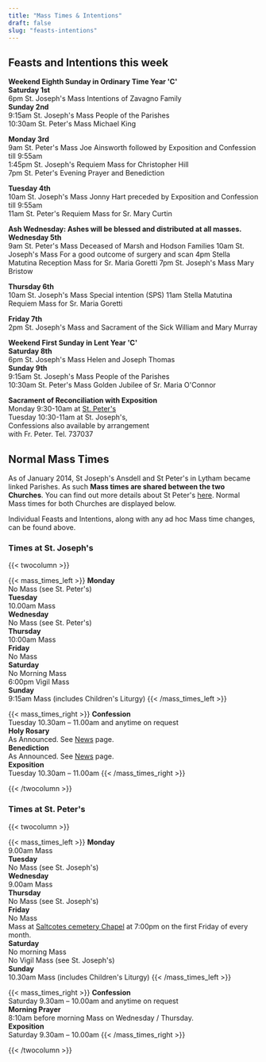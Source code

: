```yaml
---
title: "Mass Times & Intentions"
draft: false
slug: "feasts-intentions"
---
```


## Feasts and Intentions this week

**Weekend Eighth Sunday in Ordinary Time Year 'C'**  
**Saturday 1st**  
6pm St. Joseph's Mass Intentions of Zavagno Family  
**Sunday 2nd**  
9:15am St. Joseph's Mass People of the Parishes  
10:30am St. Peter's Mass Michael King  

**Monday 3rd**  
9am St. Peter's Mass Joe Ainsworth followed by Exposition and Confession till 9:55am  
1:45pm St. Joseph's Requiem Mass for Christopher Hill  
7pm St. Peter's Evening Prayer and Benediction  

**Tuesday 4th**  
10am St. Joseph's Mass Jonny Hart preceded by Exposition and Confession till 9:55am  
11am St. Peter's Requiem Mass for Sr. Mary Curtin  

**Ash Wednesday: Ashes will be blessed and distributed at all masses.**  
**Wednesday 5th**  
9am St. Peter's Mass Deceased of Marsh and Hodson Families
10am St. Joseph's Mass For a good outcome of surgery and scan
4pm Stella Matutina Reception Mass for Sr. Maria Goretti
7pm St. Joseph's Mass Mary Bristow

**Thursday 6th**  
10am St. Joseph's Mass Special intention (SPS)
11am Stella Matutina Requiem Mass for Sr. Maria Goretti

**Friday 7th**  
2pm St. Joseph's Mass and Sacrament of the Sick William and Mary Murray

**Weekend First Sunday in Lent Year 'C'**  
**Saturday 8th**  
6pm St. Joseph's Mass Helen and Joseph Thomas  
**Sunday 9th**  
9:15am St. Joseph's Mass People of the Parishes  
10:30am St. Peter's Mass Golden Jubilee of Sr. Maria O'Connor  
  
**Sacrament of Reconciliation with Exposition**  
Monday 9:30-10am at [St. Peter's](https://www.stpeterslytham.co.uk/)  
Tuesday 10:30-11am at St. Joseph's,  
Confessions also available by arrangement  
with Fr. Peter. Tel. 737037

## Normal Mass Times

As of January 2014, St Joseph's Ansdell and St Peter's in Lytham became linked Parishes. As such **Mass times are shared between the two Churches**. You can find out more details about St Peter's [here](https://www.stpeterslytham.co.uk/). Normal Mass times for both Churches are displayed below.

Individual Feasts and Intentions, along with any ad hoc Mass time changes, can be found above.

### Times at St. Joseph's

{{< twocolumn >}}

{{< mass_times_left >}}
**Monday**  
No Mass (see St. Peter's)  
**Tuesday**  
10.00am Mass  
**Wednesday**  
No Mass (see St. Peter's)  
**Thursday**  
10:00am Mass  
**Friday**  
No Mass  
**Saturday**  
No Morning Mass  
6:00pm Vigil Mass  
**Sunday**  
9:15am Mass (includes Children's Liturgy)
{{< /mass_times_left >}}

{{< mass_times_right >}}
**Confession**  
Tuesday 10.30am – 11.00am and anytime on request  
**Holy Rosary**  
As Announced. See [News](/news) page.  
**Benediction**  
As Announced. See [News](/news) page.  
**Exposition**  
Tuesday 10.30am – 11.00am
{{< /mass_times_right >}}

{{< /twocolumn >}}

### Times at St. Peter's

{{< twocolumn >}}

{{< mass_times_left >}}
**Monday**  
9.00am Mass  
**Tuesday**  
No Mass (see St. Joseph's)  
**Wednesday**  
9.00am Mass  
**Thursday**  
No Mass (see St. Joseph's)  
**Friday**  
No Mass  
Mass at [Saltcotes cemetery Chapel](https://goo.gl/maps/McT83) at 7:00pm on the first Friday of every month.  
**Saturday**  
No morning Mass  
No Vigil Mass (see St. Joseph's)  
**Sunday**  
10.30am Mass (includes Children's Liturgy)
{{< /mass_times_left >}}

{{< mass_times_right >}}
**Confession**  
Saturday 9.30am – 10.00am and anytime on request  
**Morning Prayer**  
8:10am before morning Mass on Wednesday / Thursday.  
**Exposition**  
Saturday 9.30am – 10.00am
{{< /mass_times_right >}}

{{< /twocolumn >}}
